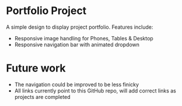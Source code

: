 # Portfolio Project
A simple design to display project portfolio.
Features include:
- Responsive image handling for Phones, Tables & Desktop
- Responsive navigation bar with animated dropdown

# Future work
- The navigation could be improved to be less finicky
- All links currently point to this GitHub repo, will add correct links as projects are completed